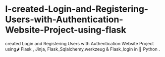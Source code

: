 # I-created-Login-and-Registering-Users-with-Authentication-Website-Project-using-flask
created Login and Registering Users with Authentication Website Project using🌶️ Flask , Jinja, Flask_Sqlalchemy,werkzeug &amp; Flask_login in 🐍 Python .
